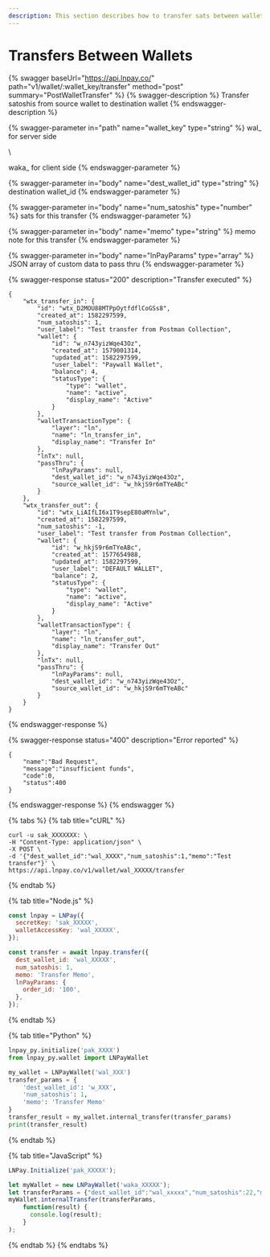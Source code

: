 ```yaml
---
description: This section describes how to transfer sats between wallets within LNPay
---
```


# Transfers Between Wallets

{% swagger baseUrl="https://api.lnpay.co/" path="v1/wallet/:wallet_key/transfer" method="post" summary="PostWalletTransfer" %}
{% swagger-description %}
Transfer satoshis from source wallet to destination wallet
{% endswagger-description %}

{% swagger-parameter in="path" name="wallet_key" type="string" %}
wal_ for server side

\


waka_ for client side
{% endswagger-parameter %}

{% swagger-parameter in="body" name="dest_wallet_id" type="string" %}
destination wallet_id
{% endswagger-parameter %}

{% swagger-parameter in="body" name="num_satoshis" type="number" %}
sats for this transfer
{% endswagger-parameter %}

{% swagger-parameter in="body" name="memo" type="string" %}
memo note for this transfer
{% endswagger-parameter %}

{% swagger-parameter in="body" name="lnPayParams" type="array" %}
JSON array of custom data to pass thru
{% endswagger-parameter %}

{% swagger-response status="200" description="Transfer executed" %}
```
{
    "wtx_transfer_in": {
        "id": "wtx_D2MOU88MTPpOytfdflCoGSs8",
        "created_at": 1582297599,
        "num_satoshis": 1,
        "user_label": "Test transfer from Postman Collection",
        "wallet": {
            "id": "w_n743yizWqe43Oz",
            "created_at": 1579001314,
            "updated_at": 1582297599,
            "user_label": "Paywall Wallet",
            "balance": 4,
            "statusType": {
                "type": "wallet",
                "name": "active",
                "display_name": "Active"
            }
        },
        "walletTransactionType": {
            "layer": "ln",
            "name": "ln_transfer_in",
            "display_name": "Transfer In"
        },
        "lnTx": null,
        "passThru": {
            "lnPayParams": null,
            "dest_wallet_id": "w_n743yizWqe43Oz",
            "source_wallet_id": "w_hkjS9r6mTYeABc"
        }
    },
    "wtx_transfer_out": {
        "id": "wtx_LiAIfLI6x1T9sepE80aMYnlw",
        "created_at": 1582297599,
        "num_satoshis": -1,
        "user_label": "Test transfer from Postman Collection",
        "wallet": {
            "id": "w_hkjS9r6mTYeABc",
            "created_at": 1577654988,
            "updated_at": 1582297599,
            "user_label": "DEFAULT WALLET",
            "balance": 2,
            "statusType": {
                "type": "wallet",
                "name": "active",
                "display_name": "Active"
            }
        },
        "walletTransactionType": {
            "layer": "ln",
            "name": "ln_transfer_out",
            "display_name": "Transfer Out"
        },
        "lnTx": null,
        "passThru": {
            "lnPayParams": null,
            "dest_wallet_id": "w_n743yizWqe43Oz",
            "source_wallet_id": "w_hkjS9r6mTYeABc"
        }
    }
}
```
{% endswagger-response %}

{% swagger-response status="400" description="Error reported" %}
```
{
    "name":"Bad Request",
    "message":"insufficient funds",
    "code":0,
    "status":400
}
```
{% endswagger-response %}
{% endswagger %}

{% tabs %}
{% tab title="cURL" %}
```
curl -u sak_XXXXXXX: \
-H "Content-Type: application/json" \
-X POST \
-d '{"dest_wallet_id":"wal_XXXX","num_satoshis":1,"memo":"Test transfer"}' \
https://api.lnpay.co/v1/wallet/wal_XXXXX/transfer
```
{% endtab %}

{% tab title="Node.js" %}
```javascript
const lnpay = LNPay({
  secretKey: 'sak_XXXXX',
  walletAccessKey: 'wal_XXXXX',
});

const transfer = await lnpay.transfer({
  dest_wallet_id: 'wal_XXXXX',
  num_satoshis: 1,
  memo: 'Transfer Memo',
  lnPayParams: {
    order_id: '100',
  },
});
```
{% endtab %}

{% tab title="Python" %}
```python
lnpay_py.initialize('pak_XXXX')
from lnpay_py.wallet import LNPayWallet

my_wallet = LNPayWallet('wal_XXX')
transfer_params = {
    'dest_wallet_id': 'w_XXX',
    'num_satoshis': 1,
    'memo': 'Transfer Memo'
}
transfer_result = my_wallet.internal_transfer(transfer_params)
print(transfer_result)
```
{% endtab %}

{% tab title="JavaScript" %}
```javascript
LNPay.Initialize('pak_XXXXX');

let myWallet = new LNPayWallet('waka_XXXXX');
let transferParams = {"dest_wallet_id":"wal_xxxxx","num_satoshis":22,"memo":"Transfer Memo"};
myWallet.internalTransfer(transferParams,
    function(result) {
      console.log(result);
    }
);
```
{% endtab %}
{% endtabs %}
